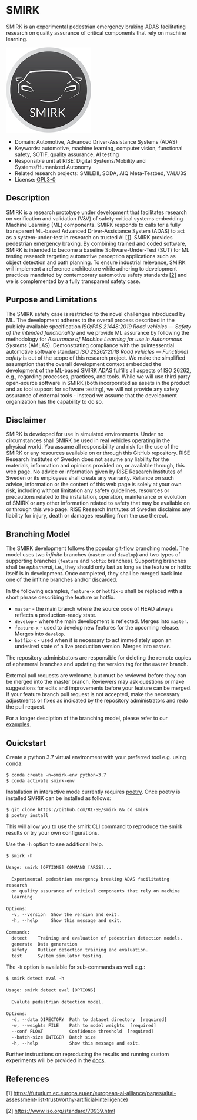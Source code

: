 # SMIRK
SMIRK is an experimental pedestrian emergency braking ADAS facilitating research on quality assurance of critical components that rely on machine learning.

![Logo](/docs/figures/smirk.png) <a name="logo"></a>

- Domain: Automotive, Advanced Driver-Assistance Systems (ADAS)
- Keywords: automotive, machine learning, computer vision, functional safety, SOTIF, quality assurance, AI testing 
- Responsible unit at RISE: Digital Systems/Mobility and Systems/Humanized Autonomy
- Related research projects: SMILEIII, SODA, AIQ Meta-Testbed, VALU3S
- License: [GPL3-0](https://github.com/RI-SE/smirk/blob/main/LICENSE)

## Description
SMIRK is a research prototype under development that facilitates research on verification and validation (V&V) of safety-critical systems embedding Machine Learning (ML) components. SMIRK responds to calls for a fully transparent ML-based Advanced Driver-Assistance System (ADAS) to act as a system-under-test in research on trusted AI [[1]](#1). SMIRK provides pedestrian emergency braking. By combining trained and coded software, SMIRK is intended to become a baseline Software-Under-Test (SUT) for ML testing research targeting automotive perception applications such as object detection and path planning. To ensure industrial relevance, SMIRK will implement a reference architecture while adhering to development practices mandated by contemporary automotive safety standards [[2]](#2) and we is complemented by a fully transparent safety case.

## Purpose and Limitations
The SMIRK safety case is restricted to the novel challenges introduced by ML. The development adheres to the overall process described in the publicly available  specification *ISO/PAS 21448:2019 Road vehicles — Safety of the intended functionality* and we provide ML assurance by following the methodology for *Assurance of Machine Learning for use in Autonomous Systems* (AMLAS). Demonstrating compliance with the quintessential automotive software standard *ISO 26262:2018 Road vehicles — Functional safety* is out of the scope of this research project. We make the simplified assumption that the overall development context embedded the development of the ML-based SMIRK ADAS fulfills all aspects of ISO 26262, e.g., regarding processes, practices, and tools. While we will use third party open-source software in SMIRK (both incorporated as assets in the product and as tool support for software testing), we will not provide any safety assurance of external tools - instead we assume that the development organization has the capability to do so.

## Disclaimer
SMIRK is developed for use in simulated environments. Under no circumstances shall SMIRK be used in real vehicles operating in the physical world. You assume all responsibility and risk for the use of the SMIRK or any resources available on or through this GitHub repository. RISE Research Institutes of Sweden does not assume any liability for the materials, information and opinions provided on, or available through, this web page. No advice or information given by RISE Research Institutes of Sweden or its employees shall create any warranty. Reliance on such advice, information or the content of this web page is solely at your own risk, including without limitation any safety guidelines, resources or precautions related to the installation, operation, maintenance or evolution of SMIRK or any other information related to safety that may be available on or through this web page. RISE Research Institutes of Sweden disclaims any liability for injury, death or damages resulting from the use thereof. 

## Branching Model

The SMIRK development follows the popular [git-flow](https://nvie.com/posts/a-successful-git-branching-model/) branching model. The model uses two *infinite* branches (`master` and `develop`) and two types of supporting branches (`feature` and `hotfix` branches). Supporting branches shall be *ephemeral*, i.e., they should only last as long as the feature or hotfix itself is in development. Once completed, they shall be merged back into one of the infitine branches and/or discarded.

In the following examples, `feature-x` or `hotfix-x` shall be replaced with a short phrase describing the feature or hotfix.

- `master` - the main branch where the source code of HEAD always reflects a production-ready state.
- `develop` - where the main development is reflected. Merges into `master`.
- `feature-x` - used to develop new features for the upcoming release. Merges into `develop`.
-	`hotfix-x` - used when it is necessary to act immediately upon an undesired state of a live production version. Merges into `master`.

The repository administrators are responsible for deleting the remote copies of ephemeral branches and updating the version tag for the `master` branch.

External pull requests are welcome, but must be reviewed before they can be merged into the master branch. Reviewers may ask questions or make suggestions for edits and improvements before your feature can be merged. If your feature branch pull request is not accepted, make the necessary adjustments or fixes as indicated by the repository administrators and redo the pull request.

For a longer desciption of the branching model, please refer to our [examples](https://github.com/RI-SE/smirk/blob/main/branching.md).

## Quickstart
Create a python 3.7 virtual environment with your preferred tool e.g. using conda:

```
$ conda create -n=smirk-env python=3.7
$ conda activate smirk-env
```

Installation in interactive mode currently requires [poetry](https://python-poetry.org/). Once poetry is installed SMRIK can be installed as follows:

```
$ git clone https://github.com/RI-SE/smirk && cd smirk
$ poetry install
```

This will allow you to use the smirk CLI command to reproduce the smirk results or try your own configurations.

Use the `-h` option to see additional help.

```
$ smirk -h

Usage: smirk [OPTIONS] COMMAND [ARGS]...

  Experimental pedestrian emergency breaking ADAS facilitating research
  on quality assurance of critical components that rely on machine
  learning.

Options:
  -v, --version  Show the version and exit.
  -h, --help     Show this message and exit.

Commands:
  detect    Training and evaluation of pedestrian detection models.
  generate  Data generation
  safety    Outlier detection training and evaluation.
  test      System simulator testing.
```

The `-h` option is available for sub-commands as well e.g.:

```
$ smirk detect eval -h

Usage: smirk detect eval [OPTIONS]

  Evalute pedestrian detection model.

Options:
  -d, --data DIRECTORY  Path to dataset directory  [required]
  -w, --weights FILE    Path to model weights  [required]
  --conf FLOAT          Confidence threshold  [required]
  --batch-size INTEGER  Batch size
  -h, --help            Show this message and exit.
```

Further instructions on reproducing the results and running custom experiments will be provided in the [docs](/docs/README.md).

## References
<a id="1">[1]</a> https://futurium.ec.europa.eu/en/european-ai-alliance/pages/altai-assessment-list-trustworthy-artificial-intelligence)

<a id="2">[2]</a> https://www.iso.org/standard/70939.html

